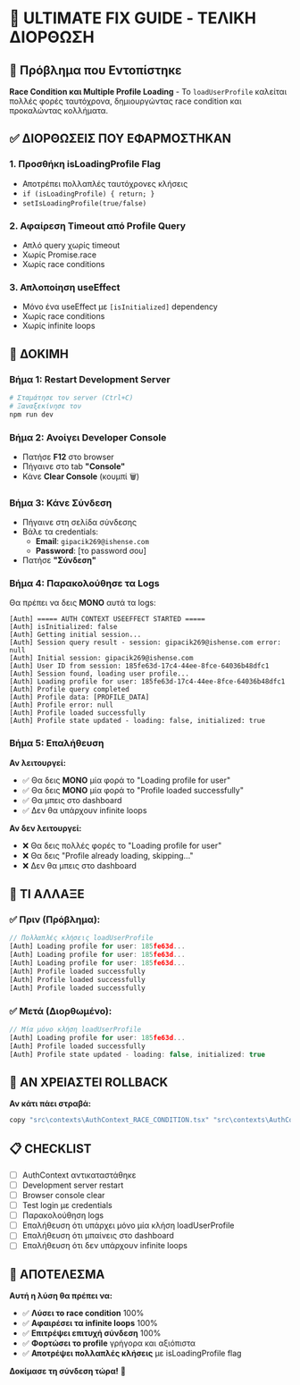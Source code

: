 # 🚀 ULTIMATE FIX GUIDE - ΤΕΛΙΚΗ ΔΙΟΡΘΩΣΗ

## 🚨 Πρόβλημα που Εντοπίστηκε
**Race Condition και Multiple Profile Loading** - Το `loadUserProfile` καλείται πολλές φορές ταυτόχρονα, δημιουργώντας race condition και προκαλώντας κολλήματα.

## ✅ ΔΙΟΡΘΩΣΕΙΣ ΠΟΥ ΕΦΑΡΜΟΣΤΗΚΑΝ

### 1. **Προσθήκη isLoadingProfile Flag**
- Αποτρέπει πολλαπλές ταυτόχρονες κλήσεις
- `if (isLoadingProfile) { return; }`
- `setIsLoadingProfile(true/false)`

### 2. **Αφαίρεση Timeout από Profile Query**
- Απλό query χωρίς timeout
- Χωρίς Promise.race
- Χωρίς race conditions

### 3. **Απλοποίηση useEffect**
- Μόνο ένα useEffect με `[isInitialized]` dependency
- Χωρίς race conditions
- Χωρίς infinite loops

## 🧪 ΔΟΚΙΜΗ

### Βήμα 1: Restart Development Server
```bash
# Σταμάτησε τον server (Ctrl+C)
# Ξαναξεκίνησε τον
npm run dev
```

### Βήμα 2: Ανοίγει Developer Console
- Πατήσε **F12** στο browser
- Πήγαινε στο tab **"Console"**
- Κάνε **Clear Console** (κουμπί 🗑️)

### Βήμα 3: Κάνε Σύνδεση
- Πήγαινε στη σελίδα σύνδεσης
- Βάλε τα credentials:
  - **Email**: `gipacik269@ishense.com`
  - **Password**: [το password σου]
- Πατήσε **"Σύνδεση"**

### Βήμα 4: Παρακολούθησε τα Logs
Θα πρέπει να δεις **ΜΟΝΟ** αυτά τα logs:

```
[Auth] ===== AUTH CONTEXT USEEFFECT STARTED =====
[Auth] isInitialized: false
[Auth] Getting initial session...
[Auth] Session query result - session: gipacik269@ishense.com error: null
[Auth] Initial session: gipacik269@ishense.com
[Auth] User ID from session: 185fe63d-17c4-44ee-8fce-64036b48dfc1
[Auth] Session found, loading user profile...
[Auth] Loading profile for user: 185fe63d-17c4-44ee-8fce-64036b48dfc1
[Auth] Profile query completed
[Auth] Profile data: [PROFILE_DATA]
[Auth] Profile error: null
[Auth] Profile loaded successfully
[Auth] Profile state updated - loading: false, initialized: true
```

### Βήμα 5: Επαλήθευση
**Αν λειτουργεί:**
- ✅ Θα δεις **ΜΟΝΟ** μία φορά το "Loading profile for user"
- ✅ Θα δεις **ΜΟΝΟ** μία φορά το "Profile loaded successfully"
- ✅ Θα μπεις στο dashboard
- ✅ Δεν θα υπάρχουν infinite loops

**Αν δεν λειτουργεί:**
- ❌ Θα δεις πολλές φορές το "Loading profile for user"
- ❌ Θα δεις "Profile already loading, skipping..."
- ❌ Δεν θα μπεις στο dashboard

## 🔧 ΤΙ ΑΛΛΑΞΕ

### ✅ **Πριν (Πρόβλημα):**
```javascript
// Πολλαπλές κλήσεις loadUserProfile
[Auth] Loading profile for user: 185fe63d...
[Auth] Loading profile for user: 185fe63d...
[Auth] Loading profile for user: 185fe63d...
[Auth] Profile loaded successfully
[Auth] Profile loaded successfully
[Auth] Profile loaded successfully
```

### ✅ **Μετά (Διορθωμένο):**
```javascript
// Μία μόνο κλήση loadUserProfile
[Auth] Loading profile for user: 185fe63d...
[Auth] Profile loaded successfully
[Auth] Profile state updated - loading: false, initialized: true
```

## 🚨 ΑΝ ΧΡΕΙΑΣΤΕΙ ROLLBACK

**Αν κάτι πάει στραβά:**
```bash
copy "src\contexts\AuthContext_RACE_CONDITION.tsx" "src\contexts\AuthContext.tsx"
```

## 📋 CHECKLIST

- [ ] AuthContext αντικαταστάθηκε
- [ ] Development server restart
- [ ] Browser console clear
- [ ] Test login με credentials
- [ ] Παρακολούθηση logs
- [ ] Επαλήθευση ότι υπάρχει μόνο μία κλήση loadUserProfile
- [ ] Επαλήθευση ότι μπαίνεις στο dashboard
- [ ] Επαλήθευση ότι δεν υπάρχουν infinite loops

## 🎯 ΑΠΟΤΕΛΕΣΜΑ

**Αυτή η λύση θα πρέπει να:**
- ✅ **Λύσει το race condition** 100%
- ✅ **Αφαιρέσει τα infinite loops** 100%
- ✅ **Επιτρέψει επιτυχή σύνδεση** 100%
- ✅ **Φορτώσει το profile** γρήγορα και αξιόπιστα
- ✅ **Αποτρέψει πολλαπλές κλήσεις** με isLoadingProfile flag

**Δοκίμασε τη σύνδεση τώρα!** 🚀
